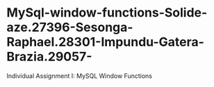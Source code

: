 # MySql-window-functions-Solide-aze.27396-Sesonga-Raphael.28301-Impundu-Gatera-Brazia.29057-
Individual Assignment I: MySQL Window Functions
